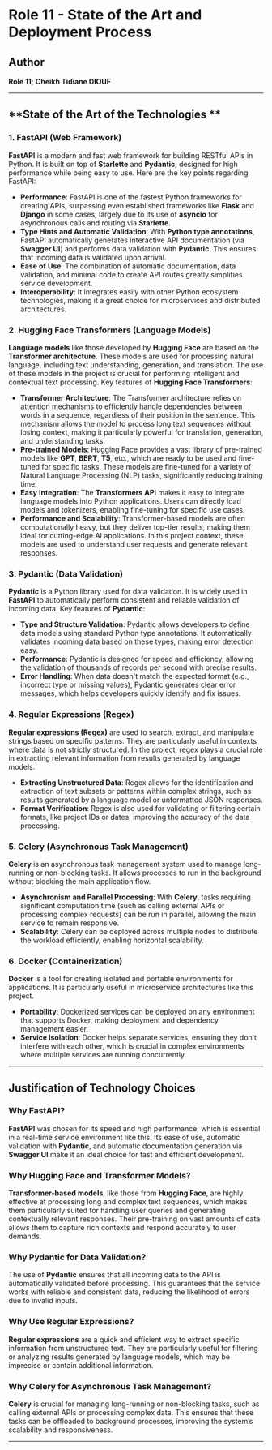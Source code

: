 # **Role 11 - State of the Art and Deployment Process**

## **Author**
**Role 11**; **Cheikh Tidiane DIOUF**

---

## **State of the Art of the Technologies **

### **1. FastAPI (Web Framework)**

**FastAPI** is a modern and fast web framework for building RESTful APIs in Python. It is built on top of **Starlette** and **Pydantic**, designed for high performance while being easy to use. Here are the key points regarding FastAPI:

- **Performance**: FastAPI is one of the fastest Python frameworks for creating APIs, surpassing even established frameworks like **Flask** and **Django** in some cases, largely due to its use of **asyncio** for asynchronous calls and routing via **Starlette**.
- **Type Hints and Automatic Validation**: With **Python type annotations**, FastAPI automatically generates interactive API documentation (via **Swagger UI**) and performs data validation with **Pydantic**. This ensures that incoming data is validated upon arrival.
- **Ease of Use**: The combination of automatic documentation, data validation, and minimal code to create API routes greatly simplifies service development.
- **Interoperability**: It integrates easily with other Python ecosystem technologies, making it a great choice for microservices and distributed architectures.

### **2. Hugging Face Transformers (Language Models)**

**Language models** like those developed by **Hugging Face** are based on the **Transformer architecture**. These models are used for processing natural language, including text understanding, generation, and translation. The use of these models in the project is crucial for performing intelligent and contextual text processing. Key features of **Hugging Face Transformers**:

- **Transformer Architecture**: The Transformer architecture relies on attention mechanisms to efficiently handle dependencies between words in a sequence, regardless of their position in the sentence. This mechanism allows the model to process long text sequences without losing context, making it particularly powerful for translation, generation, and understanding tasks.
- **Pre-trained Models**: Hugging Face provides a vast library of pre-trained models like **GPT**, **BERT**, **T5**, etc., which are ready to be used and fine-tuned for specific tasks. These models are fine-tuned for a variety of Natural Language Processing (NLP) tasks, significantly reducing training time.
- **Easy Integration**: The **Transformers API** makes it easy to integrate language models into Python applications. Users can directly load models and tokenizers, enabling fine-tuning for specific use cases.
- **Performance and Scalability**: Transformer-based models are often computationally heavy, but they deliver top-tier results, making them ideal for cutting-edge AI applications. In this project context, these models are used to understand user requests and generate relevant responses.

### **3. Pydantic (Data Validation)**

**Pydantic** is a Python library used for data validation. It is widely used in **FastAPI** to automatically perform consistent and reliable validation of incoming data. Key features of **Pydantic**:

- **Type and Structure Validation**: Pydantic allows developers to define data models using standard Python type annotations. It automatically validates incoming data based on these types, making error detection easy.
- **Performance**: Pydantic is designed for speed and efficiency, allowing the validation of thousands of records per second with precise results.
- **Error Handling**: When data doesn't match the expected format (e.g., incorrect type or missing values), Pydantic generates clear error messages, which helps developers quickly identify and fix issues.

### **4. Regular Expressions (Regex)**

**Regular expressions (Regex)** are used to search, extract, and manipulate strings based on specific patterns. They are particularly useful in contexts where data is not strictly structured. In the project, regex plays a crucial role in extracting relevant information from results generated by language models.

- **Extracting Unstructured Data**: Regex allows for the identification and extraction of text subsets or patterns within complex strings, such as results generated by a language model or unformatted JSON responses.
- **Format Verification**: Regex is also used for validating or filtering certain formats, like project IDs or dates, improving the accuracy of the data processing.

### **5. Celery (Asynchronous Task Management)**

**Celery** is an asynchronous task management system used to manage long-running or non-blocking tasks. It allows processes to run in the background without blocking the main application flow.

- **Asynchronism and Parallel Processing**: With **Celery**, tasks requiring significant computation time (such as calling external APIs or processing complex requests) can be run in parallel, allowing the main service to remain responsive.
- **Scalability**: Celery can be deployed across multiple nodes to distribute the workload efficiently, enabling horizontal scalability.

### **6. Docker (Containerization)**

**Docker** is a tool for creating isolated and portable environments for applications. It is particularly useful in microservice architectures like this project.

- **Portability**: Dockerized services can be deployed on any environment that supports Docker, making deployment and dependency management easier.
- **Service Isolation**: Docker helps separate services, ensuring they don’t interfere with each other, which is crucial in complex environments where multiple services are running concurrently.

---

## **Justification of Technology Choices**

### **Why FastAPI?**
**FastAPI** was chosen for its speed and high performance, which is essential in a real-time service environment like this. Its ease of use, automatic validation with **Pydantic**, and automatic documentation generation via **Swagger UI** make it an ideal choice for fast and efficient development.

### **Why Hugging Face and Transformer Models?**
**Transformer-based models**, like those from **Hugging Face**, are highly effective at processing long and complex text sequences, which makes them particularly suited for handling user queries and generating contextually relevant responses. Their pre-training on vast amounts of data allows them to capture rich contexts and respond accurately to user demands.

### **Why Pydantic for Data Validation?**
The use of **Pydantic** ensures that all incoming data to the API is automatically validated before processing. This guarantees that the service works with reliable and consistent data, reducing the likelihood of errors due to invalid inputs.

### **Why Use Regular Expressions?**
**Regular expressions** are a quick and efficient way to extract specific information from unstructured text. They are particularly useful for filtering or analyzing results generated by language models, which may be imprecise or contain additional information.

### **Why Celery for Asynchronous Task Management?**
**Celery** is crucial for managing long-running or non-blocking tasks, such as calling external APIs or processing complex data. This ensures that these tasks can be offloaded to background processes, improving the system’s scalability and responsiveness.

---
